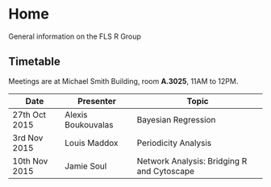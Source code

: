 # Home
General information on the FLS R Group

<!--## What would you like to know?
[Follow this link and add your ideas and wishes about topics for the R Group to our list and we will try to make it happen.](http://www.tricider.com/admin/2uxhw3j754d/5FwJlvIs0sn) -->

## Timetable
Meetings are at Michael Smith Building, room **A.3025**, 11AM to 12PM.


|Date | Presenter | Topic |
|------------- | -------------|------------|
|27th Oct 2015 | Alexis Boukouvalas | Bayesian Regression|
|3rd Nov 2015 | Louis Maddox | Periodicity Analysis|
|10th Nov 2015 | Jamie Soul | Network Analysis: Bridging R and Cytoscape|
